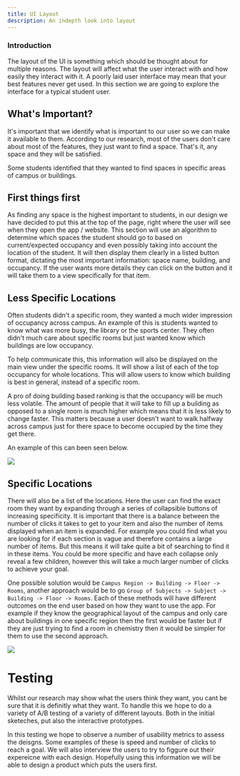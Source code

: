 ```yaml
---
title: UI Layout
description: An indepth look into layout
---
```

### Introduction

The layout of the UI is something which should be thought about for multiple reasons. The layout will affect what the user interact with and how easily they interact with it. A poorly laid user interface may mean that your best features never get used. In this section we are going to explore the interface for a typical student user.

## What's Important?

It's important that we identify what is important to our user so we can make it available to them. According to our research, most of the users don't care about most of the features, they just want to find a space. That's it, any space and they will be satisfied. 

Some students identified that they wanted to find spaces in specific areas of campus or buildings.

## First things first

As finding any space is the highest important to students, in our design we have decided to put this at the top of the page, right where the user will see when they open the app / website. This section will use an algorithm to determine which spaces the student should go to based on current/expected occupancy and even possibly taking into account the location of the student. It will then display them clearly in a listed button format, dictating the most important information: space name, building, and occupancy. If the user wants more details they can click on the button and it will take them to a view specifically for that item.

## Less Specific Locations

Often students didn't a specific room, they wanted a much wider impression of occupancy across campus. An example of this is students wanted to know what was more busy, the library or the sports center. They often didn't much care about specific rooms but just wanted know which buildings are low occupancy. 

To help communicate this, this information will also be displayed on the main view under the specific rooms. It will show a list of each of the top occupancy for whole locations. This will allow users to know which building is best in general, instead of a specific room. 

A pro of doing building based ranking is that the occupancy will be much less volatile. The amount of people that it will take to fill up a building as opposed to a single room is much higher which means that it is less likely to change faster. This matters because a user doesn't want to walk halfway across campus just for there space to become occupied by the time they get there.

An example of this can been seen below.

![](/images/uploads/home.PNG)

## Specific Locations

There will also be a list of the locations. Here the user can find the exact room they want by expanding through a series of collapsible buttons of increasing specificity. It is important that there is a balance between the number of clicks it takes to get to your item and also the number of items displayed when an item is expanded. For example you could find what you are looking for if each section is vague and therefore contains a large number of items. But this means it will take quite a bit of searching to find it in these items. You could be more specific and have each collapse only reveal a few children, however this will take a much larger number of clicks to achieve your goal. 

One possible solution would be `Campus Region -> Building -> Floor -> Rooms`, another approach would be to go `Group of Subjects -> Subject -> Building -> Floor -> Rooms`. Each of these methods will have different outcomes on the end user based on how they want to use the app. For example if they know the geographical layout of the campus and only care about buildings in one specific region then the first would be faster but if they are just trying to find a room in chemistry then it would be simpler for them to use the second approach. 

![](/images/uploads/locations.PNG)

# Testing

Whilst our research may show what the users think they want, you cant be sure that it is definitly what they want. To handle this we hope to do a variety of A/B testing of a variety of different layouts. Both in the initial sketeches, put also the interactive prototypes.

In this testing we hope to observe a number of usability metrics to assess the deisgns. Some examples of these is speed and number of clicks to reach a goal. We will also interview the users to try to figgure out their expereicne with each design. Hopefully using this information we will be able to design a product which puts the users first.
